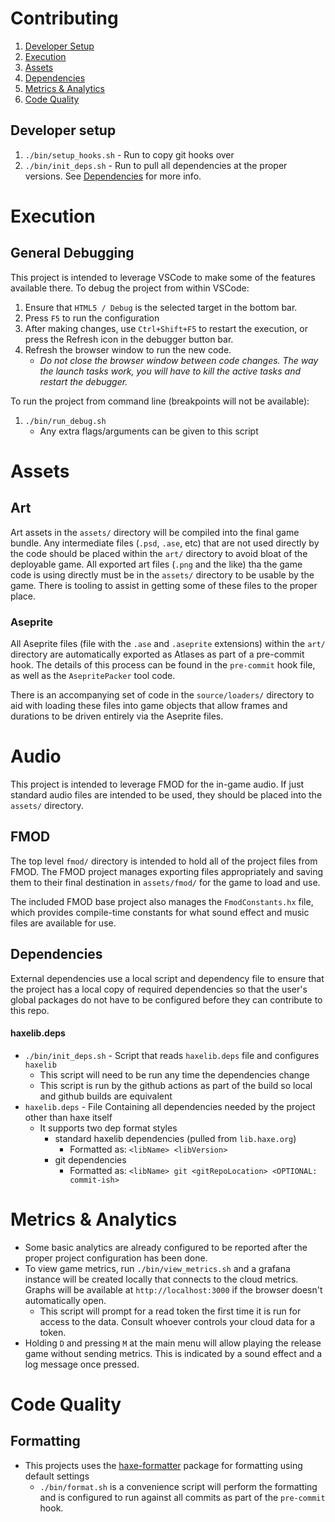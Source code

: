 # Contributing

1. [Developer Setup](#development-setup)
1. [Execution](#execution)
2. [Assets](#assets)
3. [Dependencies](#dependencies)
4. [Metrics & Analytics](#metrics--analytics)
5. [Code Quality](#code-quality)

## Developer setup

1. `./bin/setup_hooks.sh` - Run to copy git hooks over
2. `./bin/init_deps.sh` - Run to pull all dependencies at the proper versions. See [Dependencies](#dependencies) for more info.

# Execution

## General Debugging

This project is intended to leverage VSCode to make some of the features available there. To debug the project from within VSCode:

1. Ensure that `HTML5 / Debug` is the selected target in the bottom bar.
1. Press `F5` to run the configuration
1. After making changes, use `Ctrl+Shift+F5` to restart the execution, or press the Refresh icon in the debugger button bar.
1. Refresh the browser window to run the new code.
   * _Do not close the browser window between code changes. The way the launch tasks work, you will have to kill the active tasks and restart the debugger._

To run the project from command line (breakpoints will not be available):

1. `./bin/run_debug.sh`
   * Any extra flags/arguments can be given to this script

# Assets

## Art

Art assets in the `assets/` directory will be compiled into the final game bundle. Any intermediate files (`.psd`, `.ase`, etc) that are not used directly by the code should be placed within the `art/` directory to avoid bloat of the deployable game. All exported art files (`.png` and the like) tha the game code is using directly must be in the `assets/` directory to be usable by the game. There is tooling to assist in getting some of these files to the proper place.

### Aseprite

All Aseprite files (file with the `.ase` and `.aseprite` extensions) within the `art/` directory are automatically exported as Atlases as part of a pre-commit hook. The details of this process can be found in the `pre-commit` hook file, as well as the `AsepritePacker` tool code.

There is an accompanying set of code in the `source/loaders/` directory to aid with loading these files into game objects that allow frames and durations to be driven entirely via the Aseprite files.

# Audio

This project is intended to leverage FMOD for the in-game audio. If just standard audio files are intended to be used, they should be placed into the `assets/` directory.

## FMOD

The top level `fmod/` directory is intended to hold all of the project files from FMOD. The FMOD project manages exporting files appropriately and saving them to their final destination in `assets/fmod/` for the game to load and use.

The included FMOD base project also manages the `FmodConstants.hx` file, which provides compile-time constants for what sound effect and music files are available for use.

## Dependencies

External dependencies use a local script and dependency file to ensure that the project has a local copy of required dependencies so that the user's global packages do not have to be configured before they can contribute to this repo.

#### **haxelib.deps**

* `./bin/init_deps.sh` - Script that reads `haxelib.deps` file and configures `haxelib`
  * This script will need to be run any time the dependencies change
  * This script is run by the github actions as part of the build so local and github builds are equivalent
* `haxelib.deps` - File Containing all dependencies needed by the project other than haxe itself
  * It supports two dep format styles
    * standard haxelib dependencies (pulled from `lib.haxe.org`)
      * Formatted as: `<libName> <libVersion>`
    * git dependencies
      * Formatted as: `<libName> git <gitRepoLocation> <OPTIONAL: commit-ish>`

# Metrics & Analytics

- Some basic analytics are already configured to be reported after the proper project configuration has been done.
- To view game metrics, run `./bin/view_metrics.sh` and a grafana instance will be created locally that connects to the cloud metrics. Graphs will be available at `http://localhost:3000` if the browser doesn't automatically open.
  - This script will prompt for a read token the first time it is run for access to the data. Consult whoever controls your cloud data for a token.
- Holding `D` and pressing `M` at the main menu will allow playing the release game without sending metrics. This is indicated by a sound effect and a log message once pressed.

# Code Quality

## Formatting

* This projects uses the [haxe-formatter](https://github.com/HaxeCheckstyle/haxe-formatter) package for formatting using default settings
  * `./bin/format.sh` is a convenience script will perform the formatting and is configured to run against all commits as part of the `pre-commit` hook.
